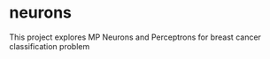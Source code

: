 # neurons
This project explores MP Neurons and Perceptrons for breast cancer classification problem
